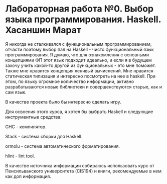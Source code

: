 # Лабораторная работа №0. Выбор языка программирования. Haskell. Хасаншин Марат
Я никогда не сталкивался с функциональным программированием, отчасти поэтому выбор пал на Haskell - чисто функциональный язык программирования. Я думаю, что для ознакомления с основными концепциями ФП этот язык подходит идеально, и если я в будущем захочу учить какой-то другой из функциональных - это мне поможет. Также мне нравится концепция ленивый вычислений. Мне нравится статическая типизация и интересно посмотреть на нее в haskell.
При этом, по языку огромное количество информации, активно разрабатываются новые библиотеки и совершенствуются старые, как и сам язык.


В качестве проекта было бы интересно сделать игру.

Для освоения этого курса, я хотел бы выбрать Haskell и следующие инструментные средства:

GHC - компилятор.

Stack - система сборки для Haskell.

ormolu - система автоматического форматирования.

hlint - lint tool.

В качестве источника информации собираюсь использовать курс от Пенсильванского университета (CIS194) и книги, рекомендуемые в нем как доп информация.

